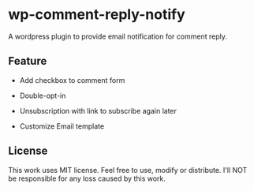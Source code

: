 wp-comment-reply-notify
=================

A wordpress plugin to provide email notification for comment reply.

## Feature ##

* Add checkbox to comment form

* Double-opt-in

* Unsubscription with link to subscribe again later

* Customize Email template

## License ##

This work uses MIT license. Feel free to use, modify or distribute. I'll NOT be responsible for any loss caused by this work.
